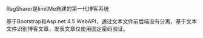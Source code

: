 RagSharer是limitMe自建的第一代博客系统

基于Bootstrap和Asp.net 4.5 WebAPI，通过文本文件前后端没有分离，基于文本文件识别博客文章，发表文章仅使用固定密码验证。